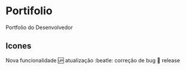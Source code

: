 # Portifolio
Portfolio do Desenvolvedor

## Icones
 Nova funcionalidade
:up: atualização
:beatle: correção de bug
:checkered_flag: release



